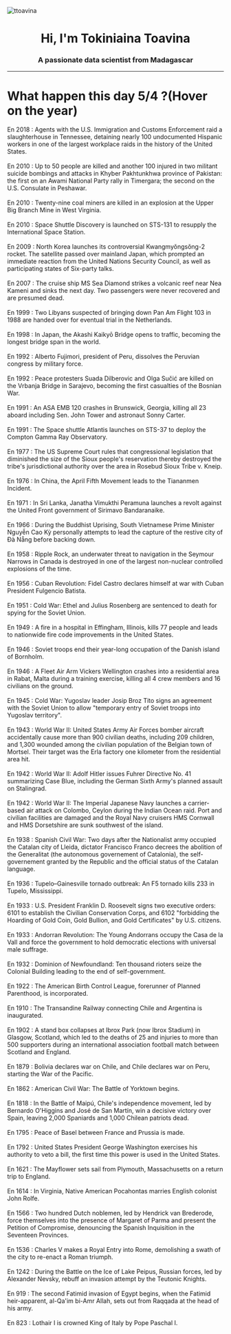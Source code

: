 
<p align="left"> <img src="https://komarev.com/ghpvc/?username=ttoavina&label=Profile%20views&color=0e75b6&style=flat" alt="ttoavina" /> </p>
<h1 align="center">Hi, I'm Tokiniaina Toavina</h1>
<h3 align="center">A passionate data scientist from Madagascar</h3>
    
<hr/>
<h1> What happen this day 5/4 ?(Hover on the year)</h1>

En 2018 : Agents with the U.S. Immigration and Customs Enforcement raid a slaughterhouse in Tennessee, detaining nearly 100 undocumented Hispanic workers in one of the largest workplace raids in the history of the United States.
<br/><br/>
En 2010 : Up to 50 people are killed and another 100 injured in two militant suicide bombings and attacks in Khyber Pakhtunkhwa province of Pakistan: the first on an Awami National Party rally in Timergara; the second on the U.S. Consulate in Peshawar.
<br/><br/>
En 2010 : Twenty-nine coal miners are killed in an explosion at the Upper Big Branch Mine in West Virginia.
<br/><br/>
En 2010 : Space Shuttle Discovery is launched on STS-131 to resupply the International Space Station.
<br/><br/>
En 2009 : North Korea launches its controversial Kwangmyŏngsŏng-2 rocket. The satellite passed over mainland Japan, which prompted an immediate reaction from the United Nations Security Council, as well as participating states of Six-party talks.
<br/><br/>
En 2007 : The cruise ship MS Sea Diamond strikes a volcanic reef near Nea Kameni and sinks the next day.  Two passengers were never recovered and are presumed dead.
<br/><br/>
En 1999 : Two Libyans suspected of bringing down Pan Am Flight 103 in 1988 are handed over for eventual trial in the Netherlands.
<br/><br/>
En 1998 : In Japan, the Akashi Kaikyō Bridge opens to traffic, becoming the longest bridge span in the world.
<br/><br/>
En 1992 : Alberto Fujimori, president of Peru, dissolves the Peruvian congress by military force.
<br/><br/>
En 1992 : Peace protesters Suada Dilberovic and Olga Sučić are killed on the Vrbanja Bridge in Sarajevo, becoming the first casualties of the Bosnian War.
<br/><br/>
En 1991 : An ASA EMB 120 crashes in Brunswick, Georgia, killing all 23 aboard including Sen. John Tower and astronaut Sonny Carter.
<br/><br/>
En 1991 : The Space shuttle Atlantis launches on STS-37 to deploy the Compton Gamma Ray Observatory.
<br/><br/>
En 1977 : The US Supreme Court rules that congressional legislation that diminished the size of the Sioux people's reservation thereby destroyed the tribe's jurisdictional authority over the area in Rosebud Sioux Tribe v. Kneip.
<br/><br/>
En 1976 : In China, the April Fifth Movement leads to the Tiananmen Incident.
<br/><br/>
En 1971 : In Sri Lanka, Janatha Vimukthi Peramuna launches a revolt against the United Front government of Sirimavo Bandaranaike.
<br/><br/>
En 1966 : During the Buddhist Uprising, South Vietnamese Prime Minister Nguyễn Cao Kỳ personally attempts to lead the capture of the restive city of Đà Nẵng before backing down.
<br/><br/>
En 1958 : Ripple Rock, an underwater threat to navigation in the Seymour Narrows in Canada is destroyed in one of the largest non-nuclear controlled explosions of the time.
<br/><br/>
En 1956 : Cuban Revolution: Fidel Castro declares himself at war with Cuban President Fulgencio Batista.
<br/><br/>
En 1951 : Cold War: Ethel and Julius Rosenberg are sentenced to death for spying for the Soviet Union.
<br/><br/>
En 1949 : A fire in a hospital in Effingham, Illinois, kills 77 people and leads to nationwide fire code improvements in the United States.
<br/><br/>
En 1946 : Soviet troops end their year-long occupation of the Danish island of Bornholm.
<br/><br/>
En 1946 : A Fleet Air Arm Vickers Wellington crashes into a residential area in Rabat, Malta during a training exercise, killing all 4 crew members and 16 civilians on the ground.
<br/><br/>
En 1945 : Cold War: Yugoslav leader Josip Broz Tito signs an agreement with the Soviet Union to allow "temporary entry of Soviet troops into Yugoslav territory".
<br/><br/>
En 1943 : World War II: United States Army Air Forces bomber aircraft accidentally cause more than 900 civilian deaths, including 209 children, and 1,300 wounded among the civilian population of the Belgian town of Mortsel. Their target was the Erla factory one kilometer from the residential area hit.
<br/><br/>
En 1942 : World War II: Adolf Hitler issues Fuhrer Directive No. 41 summarizing Case Blue, including the German Sixth Army's planned assault on Stalingrad.
<br/><br/>
En 1942 : World War II: The Imperial Japanese Navy launches a carrier-based air attack on Colombo, Ceylon during the Indian Ocean raid. Port and civilian facilities are damaged and the Royal Navy cruisers HMS Cornwall and HMS Dorsetshire are sunk southwest of the island.
<br/><br/>
En 1938 : Spanish Civil War: Two days after the Nationalist army occupied the Catalan city of Lleida, dictator Francisco Franco decrees the abolition of the Generalitat (the autonomous governement of Catalonia), the self-governement granted by the Republic and the official status of the Catalan language.
<br/><br/>
En 1936 : Tupelo–Gainesville tornado outbreak: An F5 tornado kills 233 in Tupelo, Mississippi.
<br/><br/>
En 1933 : U.S. President Franklin D. Roosevelt signs two executive orders: 6101 to establish the Civilian Conservation Corps, and 6102 "forbidding the Hoarding of Gold Coin, Gold Bullion, and Gold Certificates" by U.S. citizens.
<br/><br/>
En 1933 : Andorran Revolution: The Young Andorrans occupy the Casa de la Vall and force the government to hold democratic elections with universal male suffrage.
<br/><br/>
En 1932 : Dominion of Newfoundland: Ten thousand rioters seize the Colonial Building leading to the end of self-government.
<br/><br/>
En 1922 : The American Birth Control League, forerunner of Planned Parenthood, is incorporated.
<br/><br/>
En 1910 : The Transandine Railway connecting Chile and Argentina is inaugurated.
<br/><br/>
En 1902 : A stand box collapses at Ibrox Park (now Ibrox Stadium) in Glasgow, Scotland, which led to the deaths of 25 and injuries to more than 500 supporters during an international association football match between Scotland and England.
<br/><br/>
En 1879 : Bolivia declares war on Chile, and Chile declares war on Peru, starting the War of the Pacific.
<br/><br/>
En 1862 : American Civil War: The Battle of Yorktown begins.
<br/><br/>
En 1818 : In the Battle of Maipú, Chile's independence movement, led by Bernardo O'Higgins and José de San Martín, win a decisive victory over Spain, leaving 2,000 Spaniards and 1,000 Chilean patriots dead.
<br/><br/>
En 1795 : Peace of Basel between France and Prussia is made.
<br/><br/>
En 1792 : United States President George Washington exercises his authority to veto a bill, the first time this power is used in the United States.
<br/><br/>
En 1621 : The Mayflower sets sail from Plymouth, Massachusetts on a return trip to England.
<br/><br/>
En 1614 : In Virginia, Native American Pocahontas marries English colonist John Rolfe.
<br/><br/>
En 1566 : Two hundred Dutch noblemen, led by Hendrick van Brederode, force themselves into the presence of Margaret of Parma and present the Petition of Compromise, denouncing the Spanish Inquisition in the Seventeen Provinces.
<br/><br/>
En 1536 : Charles V makes a Royal Entry into Rome, demolishing a swath of the city to re-enact a Roman triumph.
<br/><br/>
En 1242 : During the Battle on the Ice of Lake Peipus, Russian forces, led by Alexander Nevsky, rebuff an invasion attempt by the Teutonic Knights.
<br/><br/>
En 919 : The second Fatimid invasion of Egypt begins, when the Fatimid heir-apparent, al-Qa'im bi-Amr Allah, sets out from Raqqada at the head of his army.
<br/><br/>
En 823 : Lothair I is crowned King of Italy by Pope Paschal I.
<br/><br/>
